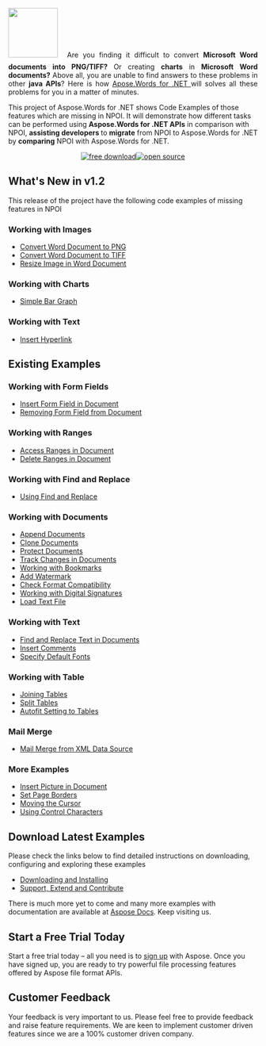 <p style="text-align: justify;"><a href="https://www.aspose.com/products/words/net"><img class="alignleft size-full wp-image-10714" style="margin-right: 10px; margin-bottom: 10px;" title="Aspose.Words or .NET logo" src="http://www.aspose.com/blogs/wp-content/uploads/2013/09/aspose-Words-for-net-e1378287014402.png" alt="" width="100" height="100" /></a> Are you finding it difficult to convert <strong>Microsoft Word documents into PNG/TIFF? </strong>Or creating <strong>charts</strong> in <strong>Microsoft Word documents?</strong> Above all, you are unable to find answers to these problems in other <strong>java APIs</strong>? Here is how <a href="https://www.aspose.com/products/words/net">Apose.Words for .NET </a>will solves all these problems for you in a matter of minutes. </p> <p>This project of Aspose.Words for .NET shows Code Examples of those features which are missing in NPOI. It will demonstrate how different tasks can be performed using <strong>Aspose.Words for .NET APIs</strong> in comparison with NPOI, <strong>assisting developers </strong>to <strong>migrate</strong> from NPOI to Aspose.Words for .NET by <strong>comparing</strong> NPOI with Aspose.Words for .NET.</p>
<p style="text-align: center;"><a title="Aspose.Words Features Missing in NPOI - v 1.2" href="https://asposewordsnpoi.codeplex.com/releases/view/620426"><img title="Free Download - More Code Examples of Aspose.Words .NET Features Missing in NPOI" src="http://cdn.aspose.com/Images/marketplace/free-download-icon-aspose-mp.png" alt="free download" /></a><a title="Source Code - Aspose.Words .NET for NPOI" href="http://asposewordsnpoi.codeplex.com/SourceControl/latest"><img title="Source Code - Aspose.Words .NET for NPOI" src="http://cdn.aspose.com/Images/marketplace/open-source-icon-aspose-mp.png" alt="open source" /></a></p>
<h2>What's New in v1.2</h2>
<p>This release of the project have the following code examples of missing features in NPOI</p>
<h3>Working with Images</h3>
<ul>
	<li><a title="Convert Document to PNG" href="https://docs.aspose.com/display/wordsnet/Convert+Word+Document+to+PNG">Convert Word Document to PNG </a></li>
	<li><a title="Convert Word Document to TIFF" href="https://docs.aspose.com/display/wordsnet/Convert+Word+Document+to+TIFF">Convert Word Document to TIFF</a></li>
	<li><a title="Resize Image in Word Document" href="https://docs.aspose.com/display/wordsnet/Resize+Image+in+Word+Document">Resize Image in Word Document</a></li>
</ul>
<h3>Working with Charts</h3>
<ul>
	<li><a title="Simple Bar Graph" href="https://docs.aspose.com/display/wordsnet/Simple+Bar+Graph">Simple Bar Graph</a></li>
</ul>
<h3>Working with Text</h3>
<ul>
	<li><a title="Insert Hyperlink" href="https://docs.aspose.com/display/wordsnet/Insert+Hyperlink">Insert Hyperlink</a></li>
</ul>
<h2>Existing Examples</h2>
<h3>Working with Form Fields</h3>
<ul>
	<li><a title="Insert Form Field in Document" href="https://docs.aspose.com/display/wordsnet/Insert+Form+Field+in+Document">Insert Form Field in Document</a></li>
	<li><a title="Removing Form Field from Document" href="https://docs.aspose.com/display/wordsnet/Removing+Form+Field+from+Document">Removing Form Field from Document</a></li>
</ul>
<h3>Working with Ranges</h3>
<ul>
	<li><a title="Access Ranges in Document" href="https://docs.aspose.com/display/wordsnet/Access+Ranges+in+Document">Access Ranges in Document</a></li>
	<li><a title="Delete Ranges in Document" href="https://docs.aspose.com/display/wordsnet/Delete+Ranges">Delete Ranges in Document</a></li>
</ul>
<h3>Working with Find and Replace</h3>
<ul>
	<li><a title="Using Find and Replace" href="https://docs.aspose.com/display/wordsnet/Using+Find+and+Replace+in+NPOI">Using Find and Replace</a></li>
</ul>
<h3>Working with Documents</h3>
<ul>
	<li><a title="Append Documents" href="https://docs.aspose.com/display/wordsnet/Append+Documents">Append Documents</a></li>
	<li><a title="Clone Documents" href="https://docs.aspose.com/display/wordsnet/Clone+Documents">Clone Documents</a></li>
	<li><a title="Protect Documents" href="https://docs.aspose.com/display/wordsnet/Protect+Documents">Protect Documents</a></li>
	<li><a title="Track Changes in Documents" href="https://docs.aspose.com/display/wordsnet/Track+Changes+in+Documents">Track Changes in Documents</a></li>
	<li><a title="Working with Bookmarks" href="https://docs.aspose.com/display/wordsnet/Working+with+Bookmarks+in+NPOI">Working with Bookmarks</a></li>
	<li><a title="Add Watermark" href="https://docs.aspose.com/display/wordsnet/Add+Watermark">Add Watermark</a></li>
	<li><a title="Check Format Compatibility" href="https://docs.aspose.com/display/wordsnet/Check+Format+Compatibility+in+NPOI">Check Format Compatibility</a></li>
	<li><a title="Working with Digital Signatures" href="https://docs.aspose.com/display/wordsnet/Working+with+Digital+Signatures+in+NPOI">Working with Digital Signatures</a></li>
	<li><a title="Load Text File" href="https://docs.aspose.com/display/wordsnet/Load+Text+File">Load Text File</a></li>
</ul>
<h3>Working with Text</h3>
<ul>
	<li><a title="Find and Replace Text in Documents" href="https://docs.aspose.com/display/wordsnet/Find+and+Replace+Text+in+Documents">Find and Replace Text in Documents</a></li>
	<li><a title="Insert Comments" href="https://docs.aspose.com/display/wordsnet/Insert+Comments">Insert Comments</a></li>
	<li><a title="Specify Default Fonts" href="https://docs.aspose.com/display/wordsnet/Specify+Default+Fonts">Specify Default Fonts</a></li>
</ul>
<h3>Working with Table</h3>
<ul>
	<li><a title="Joining Tables" href="https://docs.aspose.com/display/wordsnet/Joining+Tables+in+NPOI">Joining Tables</a></li>
	<li><a title="Split Tables" href="https://docs.aspose.com/display/wordsnet/Split+Tables">Split Tables</a></li>
	<li><a title="Autofit Setting to Tables" href="https://docs.aspose.com/display/wordsnet/Autofit+Setting+to+Tables">Autofit Setting to Tables</a></li>
</ul>
<h3>Mail Merge</h3>
<ul>
	<li><a title="Mail Merge from XML Data Source" href="https://docs.aspose.com/display/wordsnet/Mail+Merge+from+XML+Data+Source">Mail Merge from XML Data Source</a></li>
</ul>
<h3>More Examples</h3>
<ul>
	<li><a title="Insert Picture in Document" href="https://docs.aspose.com/display/wordsnet/Insert+Picture+in+Document">Insert Picture in Document</a></li>
	<li><a title="Set Page Borders" href="https://docs.aspose.com/display/wordsnet/Set+Page+Borders">Set Page Borders</a></li>
	<li><a title="Moving the Cursor" href="https://docs.aspose.com/display/wordsnet/Moving+the+Cursor+in+NPOI">Moving the Cursor</a></li>
	<li><a title="Using Control Characters" href="https://docs.aspose.com/display/wordsnet/Using+Control+Characters+in+NPOI">Using Control Characters</a></li>
</ul>
<h2>Download Latest Examples</h2>
<p>Please check the links below to find detailed instructions on downloading, configuring and exploring these examples</p>
<ul>
	<li><a href="https://docs.aspose.com/display/wordsnet/Aspose.Words+.NET+for+NPOI#Aspose.Words.NETforNPOI-DownloadingandInstalling">Downloading and Installing</a></li>
	<li><a href="https://docs.aspose.com/display/wordsnet/Aspose.Words+.NET+for+NPOI#Aspose.Words.NETforNPOI-Support%2CExtendandContribute">Support, Extend and Contribute</a></li>
</ul>
<p>There is much more yet to come and many more examples with documentation are available at <a href="https://docs.aspose.com/display/wordsnet/Home">Aspose Docs</a>. Keep visiting us.</p>
<h2>Start a Free Trial Today</h2>
<p>Start a free trial today – all you need is to <a href="https://idsrv.asposeptyltd.com/identity/signup?clientId=prod.community.aspose">sign up</a> with Aspose. Once you have signed up, you are ready to try powerful file processing features offered by Aspose file format APIs.</p>
<h2>Customer Feedback</h2>
<p>Your feedback is very important to us. Please feel free to provide feedback and raise feature requirements. We are keen to implement customer driven features since we are a 100% customer driven company.</p>
